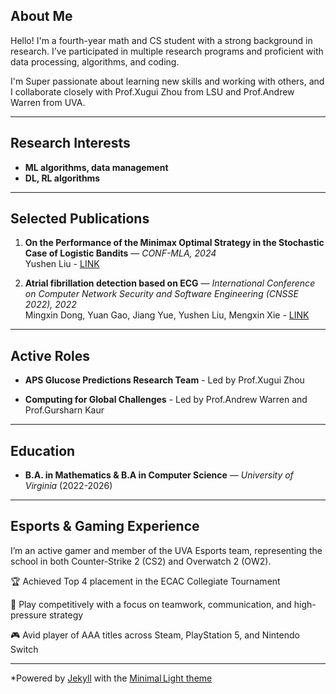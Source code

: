 ## About Me

Hello! I'm a fourth-year math and CS student with a strong background in research. I’ve participated in multiple research programs and proficient with data processing, algorithms, and coding. 

I'm Super passionate about learning new skills and working with others, and I collaborate closely with Prof.Xugui Zhou from LSU and Prof.Andrew Warren from UVA.

---

## Research Interests

- **ML algorithms, data management**
- **DL, RL algorithms**

---

## Selected Publications

1. **On the Performance of the Minimax Optimal Strategy in the Stochastic Case of Logistic Bandits** — *CONF-MLA, 2024*  
   Yushen Liu - [LINK](https://www.ewadirect.com/proceedings/ace/article/view/16745)
   
2. **Atrial fibrillation detection based on ECG** — *International Conference on Computer Network Security and Software Engineering (CNSSE 2022), 2022*  
   Mingxin Dong, Yuan Gao, Jiang Yue, Yushen Liu, Mengxin Xie - [LINK]([link](https://doi.org/10.1117/12.2640954))

---

## Active Roles

- **APS Glucose Predictions Research Team** - Led by Prof.Xugui Zhou

- **Computing for Global Challenges** - Led by Prof.Andrew Warren and Prof.Gursharn Kaur

---

## Education

- **B.A. in Mathematics & B.A in Computer Science** — *University of Virginia* (2022-2026)

---

## Esports & Gaming Experience

I’m an active gamer and member of the UVA Esports team, representing the school in both Counter-Strike 2 (CS2) and Overwatch 2 (OW2).

🏆 Achieved Top 4 placement in the ECAC Collegiate Tournament

🎯 Play competitively with a focus on teamwork, communication, and high-pressure strategy

🎮 Avid player of AAA titles across Steam, PlayStation 5, and Nintendo Switch

---

*Powered by [Jekyll](https://jekyllrb.com/) with the [Minimal Light theme](https://…)
